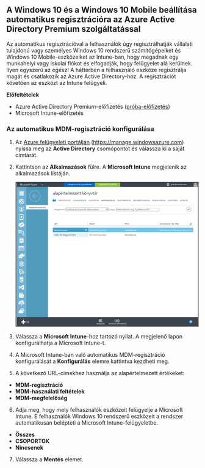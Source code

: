 ## <a name="set-up-windows-10-and-windows-10-mobile-automatic-enrollment-with-azure-active-directory-premium"></a>A Windows 10 és a Windows 10 Mobile beállítása automatikus regisztrációra az Azure Active Directory Premium szolgáltatással

Az automatikus regisztrációval a felhasználók úgy regisztrálhatják vállalati tulajdonú vagy személyes Windows 10 rendszerű számítógépeiket és Windows 10 Mobile-eszközeiket az Intune-ban, hogy megadnak egy munkahelyi vagy iskolai fiókot és elfogadják, hogy felügyelet alá kerülnek. Ilyen egyszerű az egész! A háttérben a felhasználó eszköze regisztrálja magát és csatlakozik az Azure Active Directory-hoz. A regisztrációt követően az eszközt az Intune felügyeli.

**Előfeltételek**
- Azure Active Directory Premium-előfizetés ([próba-előfizetés](http://go.microsoft.com/fwlink/?LinkID=816845))
- Microsoft Intune-előfizetés


### <a name="configure-automatic-mdm-enrollment"></a>Az automatikus MDM-regisztráció konfigurálása

1. Az [Azure felügyeleti portálján](https://manage.windowsazure.com) (https://manage.windowsazure.com) nyissa meg az **Active Directory** csomópontot és válassza ki a saját címtárát.

2. Kattintson az **Alkalmazások** fülre. A **Microsoft Intune** megjelenik az alkalmazások listáján.

    ![Azure AD-alkalmazások a Microsoft Intune-nal](../media/aad-intune-app.png)

3. Válassza a **Microsoft Intune**-hoz tartozó nyilat. A megjelenő lapon konfigurálhatja a Microsoft Intune-t.

4. A Microsoft Intune-ban való automatikus MDM-regisztráció konfigurálását a **Konfigurálás** elemre kattintva kezdheti meg.

5. A következő URL-címekhez használja az alapértelmezett értékeket:

  - **MDM-regisztráció**
  - **MDM-használati feltételek** 
  - **MDM-megfelelőség**

6.  Adja meg, hogy mely felhasználók eszközeit felügyelje a Microsoft Intune. E felhasználók Windows 10 rendszerű eszközeit a rendszer automatikusan belépteti a Microsoft Intune-felügyeletbe.

  - **Összes**
  - **CSOPORTOK**
  - **Nincsenek**

7. Válassza a **Mentés** elemet.
